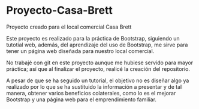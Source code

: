 # Proyecto-Casa-Brett
Proyecto creado para el local comercial Casa Brett

Este proyecto es realizado para la práctica de Bootstrap, siguiendo un tutotial web, además, del aprendizaje del uso de Bootstrap, me sirve para tener un página web diseñada para nuestro local comercial.

No trabajé con git en este proyecto aunque me hubiese servido para mayor práctica; así que al finalizar el proyecto, realicé la creación del repositorio.

A pesar de que se ha seguido un tutorial, el objetivo no es diseñar algo ya realizado por lo que se ha sustituido la información a presentar y de tal manera, obtener varios beneficios colaterales, como lo es el mejorar Bootstrap y una página web para el emprendimiento familiar.
